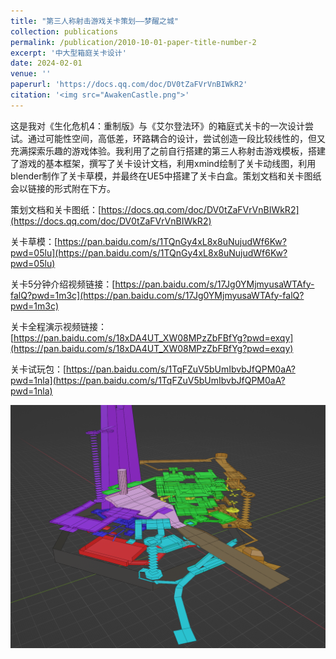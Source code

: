 ```yaml
---
title: "第三人称射击游戏关卡策划——梦醒之城"
collection: publications
permalink: /publication/2010-10-01-paper-title-number-2
excerpt: '中大型箱庭关卡设计'
date: 2024-02-01
venue: ''
paperurl: 'https://docs.qq.com/doc/DV0tZaFVrVnBIWkR2'
citation: '<img src="AwakenCastle.png">'
---
```


这是我对《生化危机4：重制版》与《艾尔登法环》的箱庭式关卡的一次设计尝试。通过可能性空间，高低差，环路耦合的设计，尝试创造一段比较线性的，但又充满探索乐趣的游戏体验。我利用了之前自行搭建的第三人称射击游戏模板，搭建了游戏的基本框架，撰写了关卡设计文档，利用xmind绘制了关卡动线图，利用blender制作了关卡草模，并最终在UE5中搭建了关卡白盒。策划文档和关卡图纸会以链接的形式附在下方。  

策划文档和关卡图纸：[https://docs.qq.com/doc/DV0tZaFVrVnBIWkR2](https://docs.qq.com/doc/DV0tZaFVrVnBIWkR2)  

关卡草模：[https://pan.baidu.com/s/1TQnGy4xL8x8uNujudWf6Kw?pwd=05lu](https://pan.baidu.com/s/1TQnGy4xL8x8uNujudWf6Kw?pwd=05lu)

关卡5分钟介绍视频链接：[https://pan.baidu.com/s/17Jg0YMjmyusaWTAfy-falQ?pwd=1m3c](https://pan.baidu.com/s/17Jg0YMjmyusaWTAfy-falQ?pwd=1m3c)

关卡全程演示视频链接：[https://pan.baidu.com/s/18xDA4UT_XW08MPzZbFBfYg?pwd=exqy](https://pan.baidu.com/s/18xDA4UT_XW08MPzZbFBfYg?pwd=exqy)  

关卡试玩包：[https://pan.baidu.com/s/1TqFZuV5bUmIbvbJfQPM0aA?pwd=1nla](https://pan.baidu.com/s/1TqFZuV5bUmIbvbJfQPM0aA?pwd=1nla)  

<img src="AwakenCastle.png">

